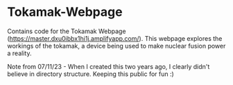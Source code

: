# Tokamak-Webpage
Contains code for the Tokamak Webpage (https://master.dxu0ibbx1hi1j.amplifyapp.com/). This webpage explores the workings of the tokamak, a device being used to make nuclear fusion power a reality. 

Note from 07/11/23 - When I created this two years ago, I clearly didn't believe in directory structure. Keeping this public for fun :) 
